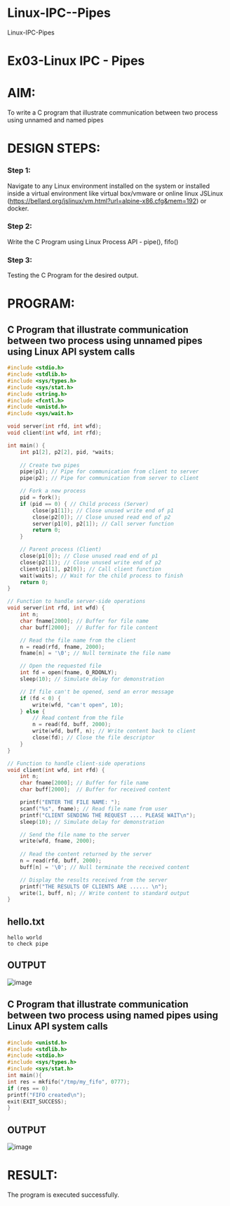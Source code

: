 # Linux-IPC--Pipes
Linux-IPC-Pipes


# Ex03-Linux IPC - Pipes

# AIM:
To write a C program that illustrate communication between two process using unnamed and named pipes

# DESIGN STEPS:

### Step 1:

Navigate to any Linux environment installed on the system or installed inside a virtual environment like virtual box/vmware or online linux JSLinux (https://bellard.org/jslinux/vm.html?url=alpine-x86.cfg&mem=192) or docker.

### Step 2:

Write the C Program using Linux Process API - pipe(), fifo()

### Step 3:

Testing the C Program for the desired output. 

# PROGRAM:

## C Program that illustrate communication between two process using unnamed pipes using Linux API system calls
```c
#include <stdio.h>
#include <stdlib.h>
#include <sys/types.h>
#include <sys/stat.h>
#include <string.h>
#include <fcntl.h>
#include <unistd.h>
#include <sys/wait.h>

void server(int rfd, int wfd);
void client(int wfd, int rfd);

int main() {
    int p1[2], p2[2], pid, *waits;
    
    // Create two pipes
    pipe(p1); // Pipe for communication from client to server
    pipe(p2); // Pipe for communication from server to client

    // Fork a new process
    pid = fork();
    if (pid == 0) { // Child process (Server)
        close(p1[1]); // Close unused write end of p1
        close(p2[0]); // Close unused read end of p2
        server(p1[0], p2[1]); // Call server function
        return 0;
    }

    // Parent process (Client)
    close(p1[0]); // Close unused read end of p1
    close(p2[1]); // Close unused write end of p2
    client(p1[1], p2[0]); // Call client function
    wait(waits); // Wait for the child process to finish
    return 0;
}

// Function to handle server-side operations
void server(int rfd, int wfd) {
    int n;
    char fname[2000]; // Buffer for file name
    char buff[2000];  // Buffer for file content

    // Read the file name from the client
    n = read(rfd, fname, 2000);
    fname[n] = '\0'; // Null terminate the file name

    // Open the requested file
    int fd = open(fname, O_RDONLY);
    sleep(10); // Simulate delay for demonstration

    // If file can't be opened, send an error message
    if (fd < 0) {
        write(wfd, "can't open", 10);
    } else {
        // Read content from the file
        n = read(fd, buff, 2000);
        write(wfd, buff, n); // Write content back to client
        close(fd); // Close the file descriptor
    }
}

// Function to handle client-side operations
void client(int wfd, int rfd) {
    int n;
    char fname[2000]; // Buffer for file name
    char buff[2000];  // Buffer for received content

    printf("ENTER THE FILE NAME: ");
    scanf("%s", fname); // Read file name from user
    printf("CLIENT SENDING THE REQUEST .... PLEASE WAIT\n");
    sleep(10); // Simulate delay for demonstration

    // Send the file name to the server
    write(wfd, fname, 2000);
    
    // Read the content returned by the server
    n = read(rfd, buff, 2000);
    buff[n] = '\0'; // Null terminate the received content

    // Display the results received from the server
    printf("THE RESULTS OF CLIENTS ARE ...... \n");
    write(1, buff, n); // Write content to standard output
}

```
## hello.txt
```
hello world
to check pipe
```




## OUTPUT
![image](https://github.com/user-attachments/assets/1c1d6366-d713-4939-baa0-41f9f0529293)


## C Program that illustrate communication between two process using named pipes using Linux API system calls
```c
#include <unistd.h>
#include <stdlib.h>
#include <stdio.h>
#include <sys/types.h>
#include <sys/stat.h>
int main(){
int res = mkfifo("/tmp/my_fifo", 0777);
if (res == 0)
printf("FIFO created\n");
exit(EXIT_SUCCESS);
}

```




## OUTPUT
![image](https://github.com/user-attachments/assets/501c6b88-a2d7-4f92-892c-adedd05665f4)


# RESULT:
The program is executed successfully.
